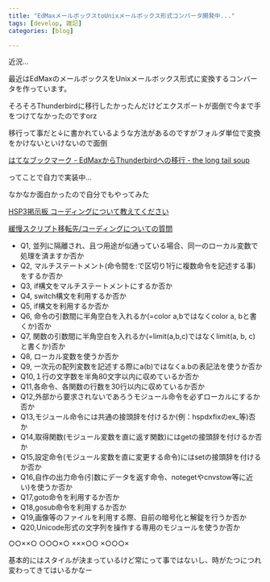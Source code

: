 ```yaml
---
title: "EdMaxメールボックスtoUnixメールボックス形式コンバータ開発中..."
tags: [develop, 雑記]
categories: [blog]

---
```


近況...

最近はEdMaxのメールボックスをUnixメールボックス形式に変換するコンバータを作っています。

そろそろThunderbirdに移行したかったんだけどエクスポートが面倒で今まで手をつけてなかったのですorz

移行って事だと↓に書かれているような方法があるのですがフォルダ単位で変換をかけないといけないので面倒

[はてなブックマーク - EdMaxからThunderbirdへの移行 - the long tail soup][1]

ってことで自力で実装中...

なかなか面白かったので自分でもやってみた



  


[HSP3掲示板 コーディングについて教えてください][2]

[緩慢スクリプト移転先/コーディングについての質問][3]



  


  * Q1, 並列に隔離され、且つ用途が似通っている場合、同一のローカル変数で処理を済ますか否か
  * Q2, マルチステートメント(命令間を:で区切り1行に複数命令を記述する事)をするか否か
  * Q3, if構文をマルチステートメントにするか否か
  * Q4, switch構文を利用するか否か
  * Q5, if構文を利用するか否か
  * Q6, 命令の引数間に半角空白を入れるか(=color a,bではなくcolor a, bと書くか)否か
  * Q7, 関数の引数間に半角空白を入れるか(=limit(a,b,c)ではなくlimit(a, b, c)と書くか)否か
  * Q8, ローカル変数を使うか否か
  * Q9, 一次元の配列変数を記述する際にa(b)ではなくa.bの表記法を使うか否か
  * Q10,１行の文字数を半角80文字以内に収めているか否か
  * Q11,各命令、各関数の行数を30行以内に収めているか否か
  * Q12,外部から要求されないであろうモジュール命令を必ずローカルにするか否か
  * Q13,モジュール命令には共通の接頭辞を付けるか(例：hspdxfixのex_等)否か
  * Q14,取得関数(モジュール変数を直に返す関数)にはgetの接頭辞を付けるか否か
  * Q15,設定命令(モジュール変数を直に変更する命令)にはsetの接頭辞を付けるか否か
  * Q16,自作の出力命令(引数にデータを返す命令、notegetやcnvstow等に近い)を使うか否か
  * Q17,goto命令を利用するか否か
  * Q18,gosub命令を利用するか否か
  * Q19,画像等のファイルを利用する際、自前の暗号化と解錠を行うか否か
  * Q20,Unicode形式の文字列を操作する専用のモジュールを使うか否か



  


○○××○ ○○○×○ ×××○○ ×○○○×



  


基本的にはスタイルが決まっているけど常にって事ではないし、時がたつにつれ変わってきてはいるかなー

 [1]: http://b.hatena.ne.jp/entry/d.hatena.ne.jp/pure_jam/20080622/1214150769
 [2]: http://hsp.tv/play/pforum.php?mode=all&num=34964
 [3]: http://hspdev-wiki.net/?%B4%CB%CB%FD%A5%B9%A5%AF%A5%EA%A5%D7%A5%C8%B0%DC%C5%BE%C0%E8%2F%A5%B3%A1%BC%A5%C7%A5%A3%A5%F3%A5%B0%A4%CB%A4%C4%A4%A4%A4%C6%A4%CE%BC%C1%CC%E4